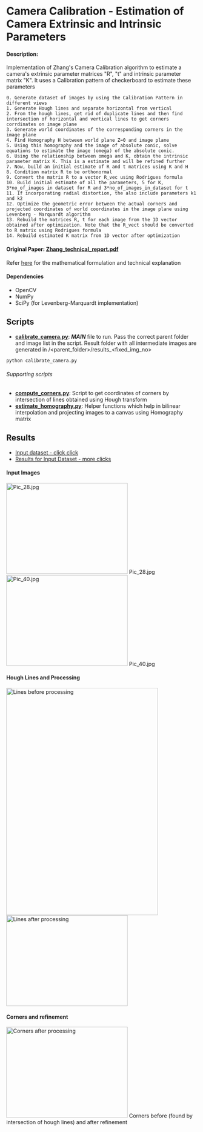 # Camera Calibration - Estimation of Camera Extrinsic and Intrinsic Parameters

#### Description:
Implementation of Zhang's Camera Calibration algorithm to estimate a camera's extrinsic parameter matrices "R", "t" and intrinsic parameter matrix "K". It uses a Calibration pattern of checkerboard to estimate these parameters
```
0. Generate dataset of images by using the Calibration Pattern in different views
1. Generate Hough lines and separate horizontal from vertical
2. From the hough lines, get rid of duplicate lines and then find intersection of horizontal and vertical lines to get corners corrdinates on image plane
3. Generate world coordinates of the corresponding corners in the image plane
4. Find Homography H between world plane Z=0 and image plane
5. Using this homography and the image of absolute conic, solve equations to estimate the image (omega) of the absolute conic.
6. Using the relationship between omega and K, obtain the intrinsic parameter matrix K. This is a estimate and will be refined further
7. Now, build an initial estimate of R and t matrices using K and H
8. Condition matrix R to be orthonormal
9. Convert the matrix R to a vector R_vec using Rodrigues formula
10. Build initial estimate of all the parameters, 5 for K, 3*no_of_images in dataset for R and 3*no_of_images_in_dataset for t
11. If incorporating radial distortion, the also include parameters k1 and k2
12. Optimize the geometric error between the actual corners and projected coordinates of world coordinates in the image plane using Levenberg - Marquardt algorithm
13. Rebuild the matrices R, t for each image from the 1D vector obtained after optimization. Note that the R_vect should be converted to R matrix using Rodrigues formula
14. Rebuild estimated K matrix from 1D vector after optimization
```

#### Original Paper: [**Zhang_technical_report.pdf**](./Zhang_technical_report.pdf)

Refer [here](./My%20Notes) for the mathematical formulation and technical explanation


#### Dependencies

- OpenCV
- NumPy
- SciPy (for Levenberg-Marquardt implementation)

## Scripts
- [**calibrate_camera.py**](./calibrate_camera.py): **_MAIN_** file to run. Pass the correct parent folder and image list in the script. Result folder with all intermediate images are generated in /<parent_folder>/results_<fixed_img_no>
```python
python calibrate_camera.py
```

###### Supporting scripts
- [**compute_corners.py**](./compute_corners.py): Script to get coordinates of corners by intersection of lines obtained using Hough transform
- [**estimate_homography.py**](./estimate_homography.py): Helper functions which help in bilinear interpolation and projecting images to a canvas using Homography matrix

## Results

- [Input dataset - click click](./Dataset_1)
- [Results for Input Dataset - more clicks](./results)

#### Input Images
<img src="https://github.com/aartighatkesar/Camera_Calibration/blob/in-progress/images_for_readme/input_imgs/Pic_28.jpg" alt="Pic_28.jpg" width="320" height="240" /> Pic_28.jpg
<img src="https://github.com/aartighatkesar/Camera_Calibration/blob/in-progress/images_for_readme/input_imgs/Pic_40.jpg" alt="Pic_40.jpg" width="320" height="240" /> Pic_40.jpg  

#### Hough Lines and Processing
<img src="https://github.com/aartighatkesar/Camera_Calibration/blob/in-progress/images_for_readme/corners_lines/lines_Pic_28.png" alt="Lines before processing" width="400" height="600"/>
<img src="https://github.com/aartighatkesar/Camera_Calibration/blob/in-progress/images_for_readme/corners_lines/processed_lines_Pic_28.jpg" alt="Lines after processing" width="320" height="240" />

#### Corners and refinement
<img src="https://github.com/aartighatkesar/Camera_Calibration/blob/in-progress/images_for_readme/corners_lines/corners_afterPic_28.jpg" alt="Corners after processing" width="320" height="240" />
Corners before (found by intersection of hough lines) and after refinement 